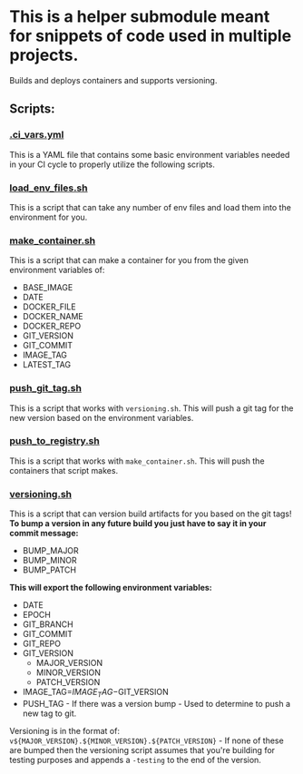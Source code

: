 # This is a helper submodule meant for snippets of code used in multiple projects.

Builds and deploys containers and supports versioning.

## Scripts:

### [.ci_vars.yml](https://github.com/chris102994/common_tools/blob/master/scripts/.ci_vars.yml)
This is a YAML file that contains some basic environment variables needed in your CI cycle to properly utilize the following scripts.

### [load_env_files.sh](https://github.com/chris102994/common_tools/blob/master/scripts/load_env_files.sh)
This is a script that can take any number of env files and load them into the environment for you.

### [make_container.sh](https://github.com/chris102994/common_tools/blob/master/scripts/make_container.sh)
This is a script that can make a container for you from the given environment variables of:
* BASE_IMAGE
* DATE
* DOCKER_FILE
* DOCKER_NAME
* DOCKER_REPO
* GIT_VERSION
* GIT_COMMIT
* IMAGE_TAG
* LATEST_TAG

### [push_git_tag.sh](https://github.com/chris102994/common_tools/blob/master/scripts/push_git_tag.sh)
This is a script that works with `versioning.sh`. This will push a git tag for the new version based on the environment variables.

### [push_to_registry.sh](https://github.com/chris102994/common_tools/blob/master/scripts/push_to_registry.sh)
This is a script that works with `make_container.sh`. This will push the containers that script makes.

### [versioning.sh](https://github.com/chris102994/common_tools/blob/master/scripts/versioning.sh)
This is a script that can version build artifacts for you based on the git tags!
</br>
**To bump a version in any future build you just have to say it in your commit message:**
* BUMP_MAJOR
* BUMP_MINOR
* BUMP_PATCH

**This will export the following environment variables:**

* DATE
* EPOCH
* GIT_BRANCH
* GIT_COMMIT
* GIT_REPO
* GIT_VERSION
  * MAJOR_VERSION
  * MINOR_VERSION
  * PATCH_VERSION
* IMAGE_TAG=$IMAGE_TAG-$GIT_VERSION
* PUSH_TAG - If there was a version bump - Used to determine to push a new tag to git.

Versioning is in the format of: `v${MAJOR_VERSION}.${MINOR_VERSION}.${PATCH_VERSION}` - If none of these are bumped then the versioning script assumes that you're building for testing purposes and appends a `-testing` to the end of the version.
